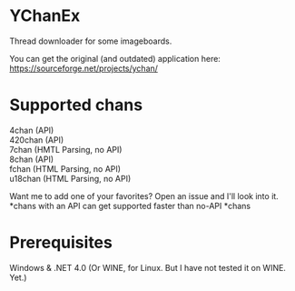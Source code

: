 # YChanEx
Thread downloader for some imageboards.

You can get the original (and outdated) application here:
https://sourceforge.net/projects/ychan/

# Supported chans
4chan (API)  
420chan (API)  
7chan (HMTL Parsing, no API)  
8chan (API)  
fchan (HTML Parsing, no API)  
u18chan (HTML Parsing, no API)  

Want me to add one of your favorites? Open an issue and I'll look into it. \*chans with an API can get supported faster than no-API \*chans

# Prerequisites
Windows & .NET 4.0 (Or WINE, for Linux. But I have not tested it on WINE. Yet.)
